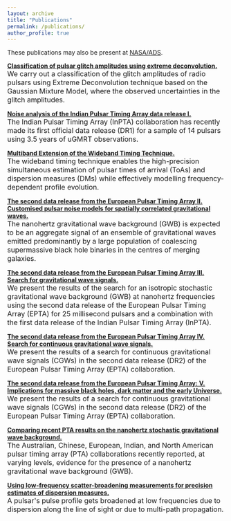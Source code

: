 ```yaml
---
layout: archive
title: "Publications"
permalink: /publications/
author_profile: true
---
```


These publications may also be present at [NASA/ADS](https://ui.adsabs.harvard.edu/search/p_=0&q=author%3A%22Arumugam%2C%20S.%22%20AND%20database%3Aastronomy&sort=date%20desc%2C%20bibcode%20desc).

[**Classification of pulsar glitch amplitudes using extreme deconvolution.**](https://www.sciencedirect.com/science/article/abs/pii/S2214404822000799?via%3Dihub)\
<font size="3"> We carry out a classification of the glitch amplitudes of radio pulsars using Extreme Deconvolution technique based on the Gaussian Mixture Model, where the observed uncertainties in the glitch amplitudes.</font>


[**Noise analysis of the Indian Pulsar Timing Array data release I.**](https://journals.aps.org/prd/abstract/10.1103/PhysRevD.108.023008)<br>
<font size="3"> The Indian Pulsar Timing Array (InPTA) collaboration has recently made its first official data release (DR1) for a sample of 14 pulsars using 3.5 years of uGMRT observations.</font>


[**Multiband Extension of the Wideband Timing Technique.**](https://academic.oup.com/mnras/article/527/1/213/7310865)  
<font size="3"> The wideband timing technique enables the high-precision simultaneous estimation of pulsar times of arrival (ToAs) and dispersion measures (DMs) while effectively modelling frequency-dependent profile evolution.</font>

[**The second data release from the European Pulsar Timing Array II. Customised pulsar noise models
for spatially correlated gravitational waves.**](https://www.aanda.org/articles/aa/full_html/2023/10/aa46842-23/aa46842-23.html)  
<font size="3"> The nanohertz gravitational wave background (GWB) is expected to be an aggregate signal of an ensemble of gravitational waves emitted predominantly by a large population of coalescing supermassive black hole binaries in the centres of merging galaxies.</font>


[**The second data release from the European Pulsar Timing Array III. Search for gravitational wave
signals.**](https://www.aanda.org/articles/aa/abs/2023/10/aa46844-23/aa46844-23.html)  
<font size="3"> We present the results of the search for an isotropic stochastic gravitational wave background (GWB) at nanohertz frequencies using the second data release of the European Pulsar Timing Array (EPTA) for 25 millisecond pulsars and a combination with the first data release of the Indian Pulsar Timing Array (InPTA).</font>


[**The second data release from the European Pulsar Timing Array IV. Search for continuous gravitational
wave signals.**](https://arxiv.org/abs/2306.16226)  
<font size="3"> We present the results of a search for continuous gravitational wave signals (CGWs) in the second data release (DR2) of the European Pulsar Timing Array (EPTA) collaboration.</font>


[**The second data release from the European Pulsar Timing Array: V. Implications for massive black holes,
dark matter and the early Universe.**](https://arxiv.org/abs/2306.162271)  
<font size="3"> We present the results of a search for continuous gravitational wave signals (CGWs) in the second data release (DR2) of the European Pulsar Timing Array (EPTA) collaboration.</font>


[**Comparing recent PTA results on the nanohertz stochastic gravitational wave background.**](https://arxiv.org/abs/2309.00693)  
<font size="3"> The Australian, Chinese, European, Indian, and North American pulsar timing array (PTA) collaborations recently reported, at varying levels, evidence for the presence of a nanohertz gravitational wave background (GWB). </font>


[**Using low-frequency scatter-broadening measurements for precision estimates of dispersion measures.**](https://arxiv.org/abs/2309.16765)  
<font size="3"> A pulsar's pulse profile gets broadened at low frequencies due to dispersion along the line of sight or due to multi-path propagation.</font>

